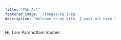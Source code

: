 ```yaml
---
title: "PAL Art"
featured_image: '/images/bg.jpeg'
description: "Welcome to my site. I post art here."
---
```

Hi, I am Parshottam Vadher. 
